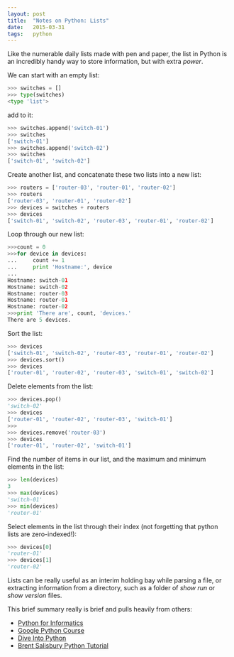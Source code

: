 ```yaml
---
layout: post
title:  "Notes on Python: Lists"
date:   2015-03-31
tags:   python
---
```

Like the numerable daily lists made with pen and paper, the list in Python is an incredibly handy way to store information, but with extra *power*.
<!--more-->

We can start with an empty list:

```python
>>> switches = []
>>> type(switches)
<type 'list'>
```

add to it:

```python
>>> switches.append('switch-01')
>>> switches
['switch-01']
>>> switches.append('switch-02')
>>> switches
['switch-01', 'switch-02']
```

Create another list, and concatenate these two lists into a new list:

```python
>>> routers = ['router-03', 'router-01', 'router-02']
>>> routers
['router-03', 'router-01', 'router-02']
>>> devices = switches + routers
>>> devices
['switch-01', 'switch-02', 'router-03', 'router-01', 'router-02']
```

Loop through our new list:

```python
>>>count = 0
>>>for device in devices:
...		count += 1
...     print 'Hostname:', device
...
Hostname: switch-01
Hostname: switch-02
Hostname: router-03
Hostname: router-01
Hostname: router-02
>>>print 'There are', count, 'devices.'
There are 5 devices.
```

Sort the list:

```python
>>> devices
['switch-01', 'switch-02', 'router-03', 'router-01', 'router-02']
>>> devices.sort()
>>> devices
['router-01', 'router-02', 'router-03', 'switch-01', 'switch-02']
```

Delete elements from the list:

```python
>>> devices.pop()
'switch-02'
>>> devices
['router-01', 'router-02', 'router-03', 'switch-01']
>>>
>>> devices.remove('router-03')
>>> devices
['router-01', 'router-02', 'switch-01']
```

Find the number of items in our list, and the maximum and minimum elements in the list:

```python
>>> len(devices)
3
>>> max(devices)
'switch-01'
>>> min(devices)
'router-01'
```

Select elements in the list through their index (not forgetting that python lists are zero-indexed!):

```python
>>> devices[0]
'router-01'
>>> devices[1]
'router-02'
```

Lists can be really useful as an interim holding bay while parsing a file, or extracting information from a directory, such as a folder of *show run* or *show version* files.

This brief summary really is brief and pulls heavily from others:

- [Python for Informatics][pfi]
- [Google Python Course][gpc]
- [Dive Into Python][dip]
- [Brent Salisbury Python Tutorial][bspt]

[pfi]:  http://www.pythonlearn.com/html-009/book009.html
[gpc]:  https://developers.google.com/edu/python/lists
[dip]:  http://www.diveintopython.net/native_data_types/lists.html
[bspt]: http://networkstatic.net/python-tutorial-functions-and-passing-lists-and-dictionaries-with-simple-examples/
